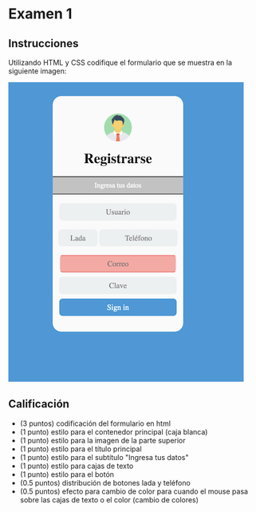 # Examen 1

## Instrucciones

Utilizando HTML y CSS codifique el formulario que se muestra en la siguiente imagen:

![formulario](imgs/img.png)

## Calificación

- (3 puntos) codificación del formulario en html
- (1 punto) estilo para el contenedor principal (caja blanca)
- (1 punto) estilo para la imagen de la parte superior
- (1 punto) estilo para el título principal
- (1 punto) estilo para el subtítulo "Ingresa tus datos"
- (1 punto) estilo para cajas de texto
- (1 punto) estilo para el botón
- (0.5 puntos) distribución de botones lada y teléfono
- (0.5 puntos) efecto para cambio de color para cuando el mouse pasa sobre las cajas de texto o el color (cambio de colores)
